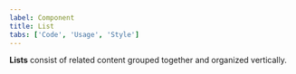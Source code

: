 ```yaml
---
label: Component
title: List
tabs: ['Code', 'Usage', 'Style']
---
```


<page-intro>**Lists** consist of related content grouped together and organized vertically.</page-intro>

<component 
    name="Ordered List"
    component="list" 
    variation="list--ordered"
    codepen="MOEWEP"
    hasReactVersion="true"
    >
</component>

<component 
    name="Unordered List"
    component="list" 
    variation="list"
    codepen="JOrjOj"
    hasReactVersion="true"
    >
</component>
<component-docs component="list"></component-docs>
